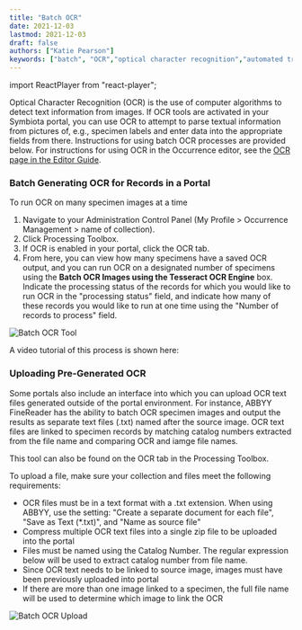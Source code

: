 ```yaml
---
title: "Batch OCR"
date: 2021-12-03
lastmod: 2021-12-03
draft: false
authors: ["Katie Pearson"]
keywords: ["batch", "OCR","optical character recognition","automated transcription"]
---
```


import ReactPlayer from "react-player";

Optical Character Recognition (OCR) is the use of computer algorithms to detect text information from images. If OCR tools are activated in your Symbiota portal, you can use OCR to attempt to parse textual information from pictures of, e.g., specimen labels and enter data into the appropriate fields from there. Instructions for using batch OCR processes are provided below. For instructions for using OCR in the Occurrence editor, see the [OCR page in the Editor Guide](https://biokic.github.io/symbiota-docs/editor/edit/ocr/).

### Batch Generating OCR for Records in a Portal
To run OCR on many specimen images at a time

1. Navigate to your Administration Control Panel (My Profile > Occurrence Management > name of collection).
2. Click Processing Toolbox.
3. If OCR is enabled in your portal, click the OCR tab.
4. From here, you can view how many specimens have a saved OCR output, and you can run OCR on a designated number of specimens using the **Batch OCR Images using the Tesseract OCR Engine** box. Indicate the processing status of the records for which you would like to run OCR in the "processing status" field, and indicate how many of these records you would like to run at one time using the "Number of records to process" field.

![Batch OCR Tool](/img/batchocr1.PNG)

A video tutorial of this process is shown here:

<ReactPlayer
  playing={false}
  controls
  url="https://www.youtube.com/watch?v=VUMVb3-R8mw"
/>

### Uploading Pre-Generated OCR

Some portals also include an interface into which you can upload OCR text files generated outside of the portal environment. For instance, ABBYY FineReader has the ability to batch OCR specimen images and output the results as separate text files (.txt) named after the source image. OCR text files are linked to specimen records by matching catalog numbers extracted from the file name and comparing OCR and iamge file names.

This tool can also be found on the OCR tab in the Processing Toolbox.

To upload a file, make sure your collection and files meet the following requirements:
* OCR files must be in a text format with a .txt extension. When using ABBYY, use the setting: "Create a separate document for each file", "Save as Text (\*.txt)", and "Name as source file"
* Compress multiple OCR text files into a single zip file to be uploaded into the portal
* Files must be named using the Catalog Number. The regular expression below will be used to extract catalog number from file name.
* Since OCR text needs to be linked to source image, images must have been previously uploaded into portal
* If there are more than one image linked to a specimen, the full file name will be used to determine which image to link the OCR

![Batch OCR Upload](/img/batchocr2.PNG)
